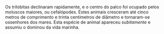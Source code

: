 ﻿Os trilobitas declinaram rapidamente, e o centro do palco foi ocupado pelos moluscos maiores, ou cefalópodes. Estes animais cresceram até cinco metros de comprimento e trinta centímetros de diâmetro e tornaram-se ossenhores dos mares. Esta espécie de animal apareceu *subitamente* e assumiu o dominou da vida marinha.